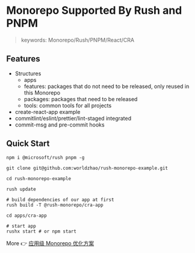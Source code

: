 # Monorepo Supported By Rush and PNPM

> keywords: Monorepo/Rush/PNPM/React/CRA

## Features

- Structures
  - apps
  - features: packages that do not need to be released, only reused in this Monorepo
  - packages: packages that need to be released
  - tools: common tools for all projects
- create-react-app example
- commitlint/eslint/prettier/lint-staged integrated
- commit-msg and pre-commit hooks

## Quick Start

```shell
npm i @microsoft/rush pnpm -g

git clone git@github.com:worldzhao/rush-monorepo-example.git

cd rush-monorepo-example

rush update

# build dependencies of our app at first
rush build -T @rush-monorepo/cra-app

cd apps/cra-app

# start app
rushx start # or npm start
```

More 👉 [应用级 Monorepo 优化方案](https://github.com/worldzhao/blog/issues/9)
